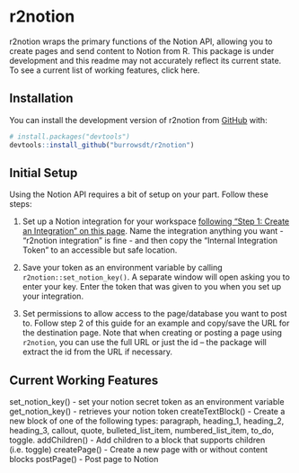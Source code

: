 
<!-- README.md is generated from README.Rmd. Please edit that file -->

# r2notion

<!-- badges: start -->
<!-- badges: end -->

r2notion wraps the primary functions of the Notion API, allowing you to
create pages and send content to Notion from R. This package is under
development and this readme may not accurately reflect its current
state. To see a current list of working features, click here.

## Installation

You can install the development version of r2notion from
[GitHub](https://github.com/) with:

``` r
# install.packages("devtools")
devtools::install_github("burrowsdt/r2notion")
```

## Initial Setup

Using the Notion API requires a bit of setup on your part. Follow these
steps:

1.  Set up a Notion integration for your workspace [following “Step 1:
    Create an Integration” on this
    page](https://developers.notion.com/docs/getting-started). Name the
    integration anything you want - “r2notion integration” is fine - and
    then copy the “Internal Integration Token” to an accessible but safe
    location.

2.  Save your token as an environment variable by calling
    `r2notion::set_notion_key()`. A separate window will open asking you
    to enter your key. Enter the token that was given to you when you
    set up your integration.

3.  Set permissions to allow access to the page/database you want to
    post to. Follow step 2 of this guide for an example and copy/save
    the URL for the destination page. Note that when creating or posting
    a page using `r2notion`, you can use the full URL or just the id –
    the package will extract the id from the URL if necessary.

## Current Working Features

set_notion_key() - set your notion secret token as an environment
variable get_notion_key() - retrieves your notion token
createTextBlock() - Create a new block of one of the following types:
paragraph, heading_1, heading_2, heading_3, callout, quote,
bulleted_list_item, numbered_list_item, to_do, toggle. addChildren() -
Add children to a block that supports children (i.e. toggle)
createPage() - Create a new page with or without content blocks
postPage() - Post page to Notion
<!-- This is a basic example which shows you how to solve a common problem: -->

<!-- ```{r example} -->
<!-- library(r2notion) -->
<!-- ## basic example code -->
<!-- ``` -->
<!-- What is special about using `README.Rmd` instead of just `README.md`? You can include R chunks like so: -->
<!-- ```{r cars} -->
<!-- summary(cars) -->
<!-- ``` -->
<!-- You'll still need to render `README.Rmd` regularly, to keep `README.md` up-to-date. `devtools::build_readme()` is handy for this. You could also use GitHub Actions to re-render `README.Rmd` every time you push. An example workflow can be found here: <https://github.com/r-lib/actions/tree/v1/examples>. -->
<!-- You can also embed plots, for example: -->
<!-- ```{r pressure, echo = FALSE} -->
<!-- plot(pressure) -->
<!-- ``` -->
<!-- In that case, don't forget to commit and push the resulting figure files, so they display on GitHub and CRAN. -->
